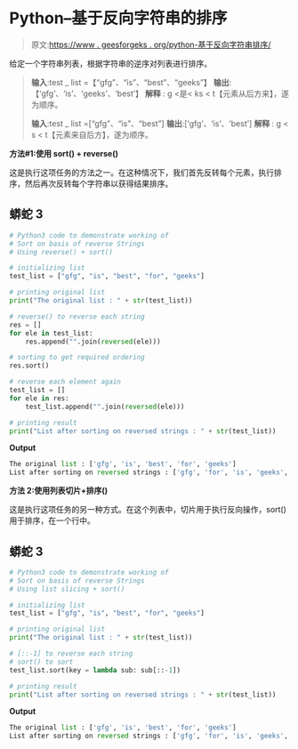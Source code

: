 # Python–基于反向字符串的排序

> 原文:[https://www . geesforgeks . org/python-基于反向字符串排序/](https://www.geeksforgeeks.org/python-sort-on-basis-of-reverse-strings/)

给定一个字符串列表，根据字符串的逆序对列表进行排序。

> **输入**:test _ list =【“gfg”、“is”、“best”、“geeks”】
> **输出**:【‘gfg’、‘is’、‘geeks’、‘best’】
> **解释** : g <是< ks < t【元素从后方来】，遂为顺序。
> 
> **输入**:test _ list =[“gfg”、“is”、“best”]
> **输出**:[‘gfg’、‘is’、‘best’]
> **解释** : g < s < t【元素来自后方】，遂为顺序。

**方法#1:使用 sort() + reverse()**

这是执行这项任务的方法之一。在这种情况下，我们首先反转每个元素，执行排序，然后再次反转每个字符串以获得结果排序。

## 蟒蛇 3

```py
# Python3 code to demonstrate working of 
# Sort on basis of reverse Strings
# Using reverse() + sort()

# initializing list
test_list = ["gfg", "is", "best", "for", "geeks"]

# printing original list
print("The original list : " + str(test_list))

# reverse() to reverse each string 
res = []
for ele in test_list:
    res.append("".join(reversed(ele))) 

# sorting to get required ordering 
res.sort()

# reverse each element again
test_list = []
for ele in res:
    test_list.append("".join(reversed(ele))) 

# printing result 
print("List after sorting on reversed strings : " + str(test_list))
```

**Output**

```py
The original list : ['gfg', 'is', 'best', 'for', 'geeks']
List after sorting on reversed strings : ['gfg', 'for', 'is', 'geeks', 'best']

```

**方法 2:使用列表切片+排序()**

这是执行这项任务的另一种方式。在这个列表中，切片用于执行反向操作，sort()用于排序，在一个行中。

## 蟒蛇 3

```py
# Python3 code to demonstrate working of 
# Sort on basis of reverse Strings
# Using list slicing + sort()

# initializing list
test_list = ["gfg", "is", "best", "for", "geeks"]

# printing original list
print("The original list : " + str(test_list))

# [::-1] to reverse each string 
# sort() to sort
test_list.sort(key = lambda sub: sub[::-1])

# printing result 
print("List after sorting on reversed strings : " + str(test_list))
```

**Output**

```py
The original list : ['gfg', 'is', 'best', 'for', 'geeks']
List after sorting on reversed strings : ['gfg', 'for', 'is', 'geeks', 'best']

```